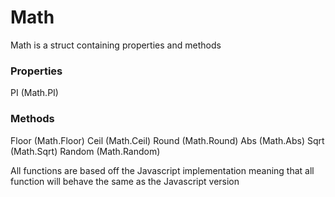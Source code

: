 # Math

Math is a struct containing properties and methods


### Properties

PI (Math.PI)

### Methods

Floor (Math.Floor)
Ceil (Math.Ceil)
Round (Math.Round)
Abs (Math.Abs)
Sqrt (Math.Sqrt)
Random (Math.Random)

All functions are based off the Javascript implementation meaning that all function will behave the same as the Javascript version